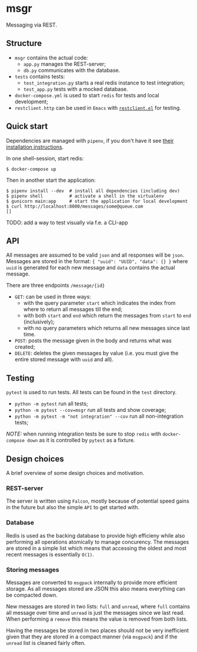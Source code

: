 # msgr
Messaging via REST.

## Structure
- `msgr` contains the actual code:
  - `app.py` manages the REST-server;
  - `db.py` communicates with the database.
- `tests` contains tests:
  - `test_integration.py` starts a real redis instance to test integration;
  - `test_app.py` tests with a mocked database.
- `docker-compose.yml` is used to start `redis` for tests and local development;
- `restclient.http` can be used in `Emacs` with
  [`restclient.el`](https://github.com/pashky/restclient.el) for testing.

## Quick start
Dependencies are managed with `pipenv`, if you don't have it see [their
installation instructions](https://github.com/pypa/pipenv).

In one shell-session, start redis:
``` shell
$ docker-compose up
```

Then in another start the application:
``` shell
$ pipenv install --dev  # install all dependencies (including dev)
$ pipenv shell          # activate a shell in the virtualenv
$ gunicorn main:app     # start the application for local development
$ curl http://localhost:8000/messages/some@queue.com
[]
```

TODO: add a way to test visually via f.e. a CLI-app

## API
All messages are assumed to be valid `json` and all responses will be `json`.
Messages are stored in the format: `{ "uuid": "UUID", "data": {} }` where `uuid`
is generated for each new message and `data` contains the actual message.

There are three endpoints `/message/{id}`
- `GET`: can be used in three ways:
    - with the query parameter `start` which indicates the index from where to
    return all messages till the end;
    - with both `start` and `end` which return the messages from `start` to
      `end` (inclusively);
    - with no query parameters which returns all new messages since last time.
- `POST`: posts the message given in the body and returns what was created;
- `DELETE`: deletes the given messages by value (i.e. you must give the entire
  stored message with `uuid` and all).

## Testing
`pytest` is used to run tests. All tests can be found in the `test` directory.

- `python -m pytest` run all tests;
- `python -m pytest --cov=msgr` run all tests and show coverage;
- `python -m pytest -m "not integration" --cov` run all non-integration tests;

*NOTE:* when running integration tests be sure to stop `redis` with
`docker-compose down` as it is controlled by `pytest` as a fixture.

## Design choices
A brief overview of some design choices and motivation.

### REST-server
The server is written using `Falcon`, mostly because of potential speed gains in
the future but also the simple `API` to get started with.

### Database
Redis is used as the backing database to provide high efficieny while also
performing all operations atomically to manage concurency. The messages are
stored in a simple list which means that accessing the oldest and most recent
messages is essentially `O(1)`.

### Storing messages
Messages are converted to `msgpack` internally to provide more efficient
storage. As all messages stored are JSON this also means everything can be
compacted down.

New messages are stored in two lists: `full` and `unread`, where `full` contains
all message over time and `unread` is just the messages since we last read. When
performing a `remove` this means the value is removed from both lists.

Having the messages be stored in two places should not be very inefficient given
that they are stored in a compact manner (via `msgpack`) and if the `unread`
list is cleaned fairly often.
